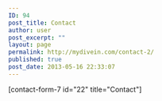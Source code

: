 ```yaml
---
ID: 94
post_title: Contact
author: user
post_excerpt: ""
layout: page
permalink: http://mydivein.com/contact-2/
published: true
post_date: 2013-05-16 22:33:07
---
```

[contact-form-7 id="22" title="Contact"]